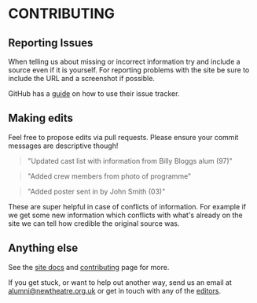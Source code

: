 # CONTRIBUTING

## Reporting Issues

When telling us about missing or incorrect information try and include a source even if it is yourself. For reporting problems with the site be sure to include the URL and a screenshot if possible.

GitHub has a [guide](https://guides.github.com/features/issues/) on how to use their issue tracker.

## Making edits

Feel free to propose edits via pull requests. Please ensure your commit messages are descriptive though!

> "Updated cast list with information from Billy Bloggs alum (97)"

> "Added crew members from photo of programme"

> "Added poster sent in by John Smith (03)"

These are super helpful in case of conflicts of information. For example if we get some new information which conflicts with what's already on the site we can tell how credible the original source was.

## Anything else

See the [site docs](https://history.newtheatre.org.uk/docs/) and [contributing](https://history.newtheatre.org.uk/contributing/) page for more.

If you get stuck, or want to help out another way, send us an email at <alumni@newtheatre.org.uk> or get in touch with any of the [editors](https://github.com/orgs/newtheatre/people).
